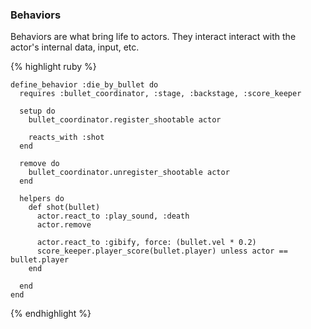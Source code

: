 ### Behaviors

Behaviors are what bring life to actors.  They interact interact with the actor's internal data, input, etc.

{% highlight ruby %}

    define_behavior :die_by_bullet do
      requires :bullet_coordinator, :stage, :backstage, :score_keeper
    
      setup do
        bullet_coordinator.register_shootable actor
    
        reacts_with :shot
      end
    
      remove do
        bullet_coordinator.unregister_shootable actor
      end
    
      helpers do
        def shot(bullet)
          actor.react_to :play_sound, :death
          actor.remove
    
          actor.react_to :gibify, force: (bullet.vel * 0.2)
          score_keeper.player_score(bullet.player) unless actor == bullet.player
        end
    
      end
    end

{% endhighlight %}